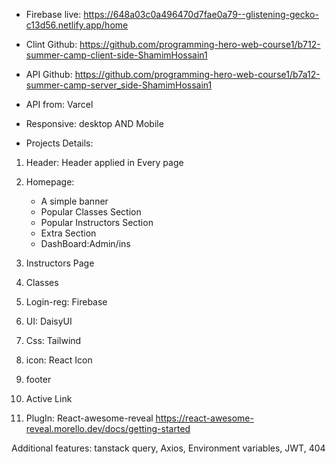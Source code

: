 
* Firebase live: https://648a03c0a496470d7fae0a79--glistening-gecko-c13d56.netlify.app/home
* Clint Github: https://github.com/programming-hero-web-course1/b712-summer-camp-client-side-ShamimHossain1

* API Github: https://github.com/programming-hero-web-course1/b7a12-summer-camp-server_side-ShamimHossain1
* API from: Varcel 
* Responsive: desktop AND Mobile
* Projects Details:
1. Header: Header applied in Every page
2. Homepage:
   * A simple banner
   * Popular Classes Section
   * Popular Instructors Section
   * Extra Section
   * DashBoard:Admin/ins
    
3. Instructors Page
4. Classes
5. Login-reg: Firebase
6. UI: DaisyUI
7. Css: Tailwind
8. icon: React Icon
9. footer
10. Active Link
11. PlugIn: React-awesome-reveal
https://react-awesome-reveal.morello.dev/docs/getting-started

Additional features: 
tanstack query, Axios, Environment variables, JWT, 404
